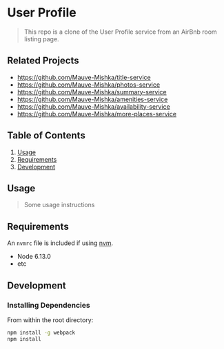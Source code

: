 # User Profile

> This repo is a clone of the User Profile service from an AirBnb room listing page.

## Related Projects

  - https://github.com/Mauve-Mishka/title-service
  - https://github.com/Mauve-Mishka/photos-service
  - https://github.com/Mauve-Mishka/summary-service
  - https://github.com/Mauve-Mishka/amenities-service
  - https://github.com/Mauve-Mishka/availability-service
  - https://github.com/Mauve-Mishka/more-places-service

## Table of Contents

1. [Usage](#Usage)
1. [Requirements](#requirements)
1. [Development](#development)

## Usage

> Some usage instructions

## Requirements

An `nvmrc` file is included if using [nvm](https://github.com/creationix/nvm).

- Node 6.13.0
- etc

## Development

### Installing Dependencies

From within the root directory:

```sh
npm install -g webpack
npm install
```

